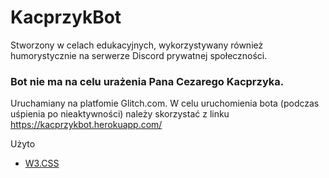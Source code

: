 # KacprzykBot

Stworzony w celach edukacyjnych, wykorzystywany również humorystycznie na serwerze Discord prywatnej społeczności.
### **Bot nie ma na celu urażenia Pana Cezarego Kacprzyka.**
Uruchamiany na platfomie Glitch.com.
W celu uruchomienia bota (podczas uśpienia po nieaktywności) należy skorzystać z linku
https://kacprzykbot.herokuapp.com/

Użyto 
- [W3.CSS](https://www.w3schools.com/w3css/default.asp)
